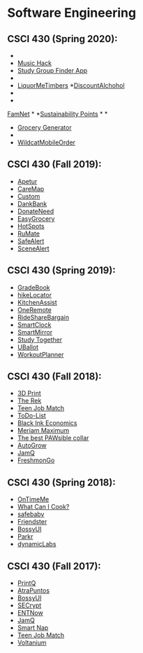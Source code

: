 # Software Engineering

## CSCI 430 (Spring 2020):

* 
* [Music Hack](MusicHack.md)
* [Study Group Finder App](StudyGroupFinderApp.md)
*
* [LiquorMeTimbers](LiquorMeTimbers.md)
*[DiscountAlchohol](DiscountAlcohol.md)
*
*
[FamNet](FamNet.md)
*
*[Sustainability Points](SustainabilityPoints.md)
*
*
* [Grocery Generator](GroceryGenerator.md)
*
* [WildcatMobileOrder](wildcatMO.md)

## CSCI 430 (Fall 2019):

* [Apetur](apetur.md)
* [CareMap](CareMap.md)
* [Custom](custom.md)
* [DankBank](DankBank.md)
* [DonateNeed](donateneed.md)
* [EasyGrocery](easygrocery.md)
* [HotSpots](HotSpots.md)
* [RuMate](RuMate.md)
* [SafeAlert](safealert.md)
* [SceneAlert](SceneAlert.md)


## CSCI 430 (Spring 2019):

* [GradeBook](Gradebook.md)
* [hikeLocator](hikelocator.md)
* [KitchenAssist](KitchenAssist.md)
* [OneRemote](OneRemote.md)
* [RideShareBargain](RideShareBargain.md)
* [SmartClock](smartClock.md)
* [SmartMirror](SmartMirror.md)
* [Study Together](StudyTogether.md)
* [UBallot](UBallot.md)
* [WorkoutPlanner](WorkoutPlanner.md)

## CSCI 430 (Fall 2018):

* [3D Print](3dp.md)
* [The Rek](the-rek.md)
* [Teen Job Match](teenjobmatch.md)
* [ToDo-List](todo-list.md)
* [Black Ink Economics](BlackInkEconomics.md)
* [Meriam Maximum](MeriamMaximum.md)
* [The best PAWsible collar](the_best_PAWsible_collar.md)
* [AutoGrow](autogrow.md)
* [JamQ](JamQ.md)
* [FreshmonGo](FreshmonGo.md)

## CSCI 430 (Spring 2018):

* [OnTimeMe](OnTimeMe.md)
* [What Can I Cook?](wcic.md)
* [safebaby](safebaby.md)
* [Friendster](Friendster.md)
* [BossyUI](BOSSYUI.md)
* [Parkr](parkr.md)
* [dynamicLabs](dynamicLabs.md)

## CSCI 430 (Fall 2017):

* [PrintQ](printq.md)
* [AtraPuntos](atrapuntos.md)
* [BossyUI](BOSSYUI.md)
* [SECrypt](secrypt.md)
* [ENTNow](ENTNow.md)
* [JamQ](JamQ.md)
* [Smart Nap](smartnap.md)
* [Teen Job Match](teenjobmatch.md)
* [Voltanium](voltanium.md)

